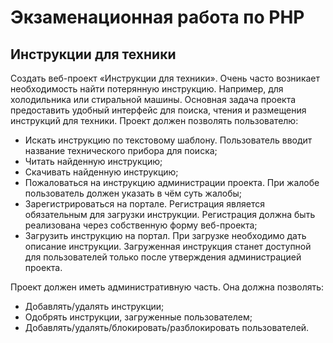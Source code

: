 # Экзаменационная работа по PHP

## Инструкции для техники

Создать веб-проект «Инструкции для техники». Очень часто возникает необходимость найти потерянную инструкцию. Например, для холодильника или стиральной машины. Основная задача проекта предоставить удобный интерфейс для поиска, чтения и размещения инструкций для техники.
Проект должен позволять пользователю:

- Искать инструкцию по текстовому шаблону. Пользователь вводит название технического прибора для поиска;
- Читать найденную инструкцию;
- Скачивать найденную инструкцию;
- Пожаловаться на инструкцию администрации проекта. При жалобе пользователь должен указать в чём суть жалобы;
- Зарегистрироваться на портале. Регистрация является обязательным для загрузки инструкции. Регистрация должна быть реализована через собственную форму веб-проекта;
- Загрузить инструкцию на портал. При загрузке необходимо дать описание инструкции. Загруженная инструкция станет доступной для пользователей только после утверждения администрацией проекта.

Проект должен иметь административную часть. Она должна позволять:

- Добавлять/удалять инструкции;
- Одобрять инструкции, загруженные пользователем;
- Добавлять/удалять/блокировать/разблокировать пользователей.
